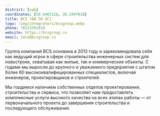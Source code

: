 ```yaml
---
district: [spb]
coordinates: [59.9483126, 30.2497018]
title: BCS (БИ СИ ЭС)
logo: /img/integrators/bcsgroup.webp
phone: 78123391010
website: https://bcsgroup.ru
email: sale@bcsgroup.ru
---
```


Группа компаний BCS основана в 2013 году и зарекомендовала себя как ведущий игрок в сфере строительства инженерных систем для новостроек, охватывая как жилые, так и коммерческие объекты. С годами мы выросли до крупного и уважаемого предприятия с штатом более 60 высококвалифицированных специалистов, включая инженеров, проектировщиков и строителей.

Мы гордимся наличием собственных отделов проектирования, строительства и сервиса, что позволяет нам предоставлять комплексные услуги высокого качества на всех этапах работы — от первоначального проекта до завершения строительства и последующего обслуживания.